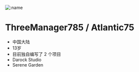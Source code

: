 ![:name](https://count.getloli.com/get/@ThreeManager785-profile?theme=rule34)

# ThreeManager785 / Atlantic75
- 中国大陆
- 13岁
- 目前独自编写了 2 个项目
- Darock Studio
- Serene Garden
